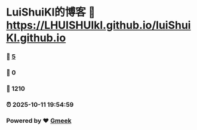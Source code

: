 # LuiShuiKl的博客 :link: https://LHUISHUIkl.github.io/luiShuiKl.github.io 
### :page_facing_up: [5](https://LHUISHUIkl.github.io/luiShuiKl.github.io/tag.html) 
### :speech_balloon: 0 
### :hibiscus: 1210 
### :alarm_clock: 2025-10-11 19:54:59 
### Powered by :heart: [Gmeek](https://github.com/Meekdai/Gmeek)
